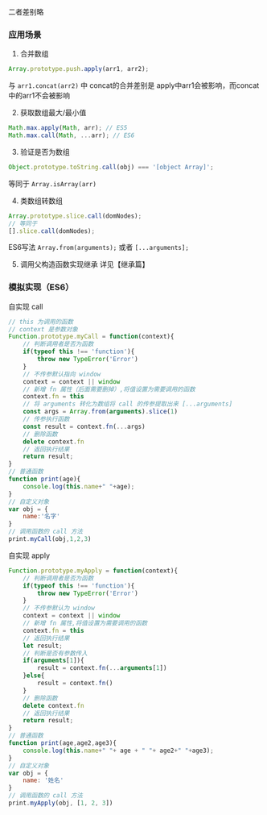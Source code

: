 二者差别略

### 应用场景
1. 合并数组
```js
Array.prototype.push.apply(arr1, arr2);
```
与 `arr1.concat(arr2)` 中 concat的合并差别是 apply中arr1会被影响，而concat中的arr1不会被影响

2. 获取数组最大/最小值
```js
Math.max.apply(Math, arr); // ES5
Math.max.call(Math, ...arr); // ES6
```

3. 验证是否为数组
```js
Object.prototype.toString.call(obj) === '[object Array]';
```
等同于 `Array.isArray(arr)`

4. 类数组转数组
```js
Array.prototype.slice.call(domNodes);
// 等同于
[].slice.call(domNodes);
```
ES6写法 `Array.from(arguments);` 或者 `[...arguments];`

5. 调用父构造函数实现继承
详见【继承篇】


### 模拟实现（ES6）
自实现 call
```js
// this 为调用的函数
// context 是参数对象
Function.prototype.myCall = function(context){
    // 判断调用者是否为函数
    if(typeof this !== 'function'){
        throw new TypeError('Error')
    }
    // 不传参默认指向 window
    context = context || window
    // 新增 fn 属性（后面需要删掉）,将值设置为需要调用的函数
    context.fn = this
    // 将 arguments 转化为数组将 call 的传参提取出来 [...arguments]
    const args = Array.from(arguments).slice(1)
    // 传参执行函数
    const result = context.fn(...args)
    // 删除函数
    delete context.fn
    // 返回执行结果
    return result;
}
// 普通函数
function print(age){
    console.log(this.name+" "+age);
}
// 自定义对象
var obj = {
    name:'名字'
}
// 调用函数的 call 方法
print.myCall(obj,1,2,3)
```

自实现 apply
```js
Function.prototype.myApply = function(context){
    // 判断调用者是否为函数
    if(typeof this !== 'function'){
        throw new TypeError('Error')
    }
    // 不传参默认为 window
    context = context || window
    // 新增 fn 属性,将值设置为需要调用的函数
    context.fn = this
    // 返回执行结果
    let result;
    // 判断是否有参数传入
    if(arguments[1]){
        result = context.fn(...arguments[1])
    }else{
        result = context.fn()
    }
    // 删除函数
    delete context.fn
    // 返回执行结果
    return result;
}
// 普通函数
function print(age,age2,age3){
    console.log(this.name+" "+ age + " "+ age2+" "+age3);
}
// 自定义对象
var obj = {
    name: '姓名'
}
// 调用函数的 call 方法
print.myApply(obj, [1, 2, 3])
```